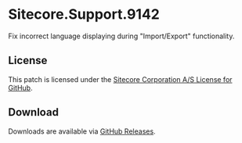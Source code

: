 # Sitecore.Support.9142
Fix incorrect language displaying during &quot;Import/Export&quot; functionality.

## License  
This patch is licensed under the [Sitecore Corporation A/S License for GitHub](https://github.com/sitecoresupport/Sitecore.Support.9142/blob/master/LICENSE).  

## Download  
Downloads are available via [GitHub Releases](https://github.com/sitecoresupport/Sitecore.Support.9142/releases).  
